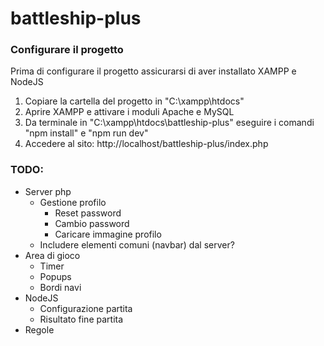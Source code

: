 # battleship-plus

### Configurare il progetto
Prima di configurare il progetto assicurarsi di aver installato XAMPP e NodeJS
1. Copiare la cartella del progetto in "C:\xampp\htdocs"
2. Aprire XAMPP e attivare i moduli Apache e MySQL
3. Da terminale in "C:\xampp\htdocs\battleship-plus" eseguire i comandi "npm install" e "npm run dev"
4. Accedere al sito: http://localhost/battleship-plus/index.php

### TODO:
- Server php
    - Gestione profilo
        - Reset password
        - Cambio password
        - Caricare immagine profilo
    - Includere elementi comuni (navbar) dal server?
- Area di gioco
    - Timer
    - Popups
    - Bordi navi
- NodeJS
    - Configurazione partita
    - Risultato fine partita
- Regole
